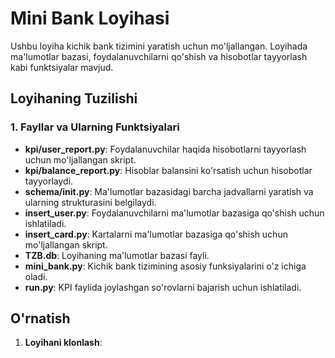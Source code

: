 # Mini Bank Loyihasi

Ushbu loyiha kichik bank tizimini yaratish uchun mo'ljallangan. Loyihada ma'lumotlar bazasi, foydalanuvchilarni qo'shish va hisobotlar tayyorlash kabi funktsiyalar mavjud.

## Loyihaning Tuzilishi

### 1. Fayllar va Ularning Funktsiyalari

- **kpi/user_report.py**: Foydalanuvchilar haqida hisobotlarni tayyorlash uchun mo'ljallangan skript.
- **kpi/balance_report.py**: Hisoblar balansini ko'rsatish uchun hisobotlar tayyorlaydi.
- **schema/init.py**: Ma'lumotlar bazasidagi barcha jadvallarni yaratish va ularning strukturasini belgilaydi.
- **insert_user.py**: Foydalanuvchilarni ma'lumotlar bazasiga qo'shish uchun ishlatiladi.
- **insert_card.py**: Kartalarni ma'lumotlar bazasiga qo'shish uchun mo'ljallangan skript.
- **TZB.db**: Loyihaning ma'lumotlar bazasi fayli.
- **mini_bank.py**: Kichik bank tizimining asosiy funksiyalarini o'z ichiga oladi.
- **run.py**: KPI faylida joylashgan so'rovlarni bajarish uchun ishlatiladi.

## O'rnatish

1. **Loyihani klonlash**:
   
